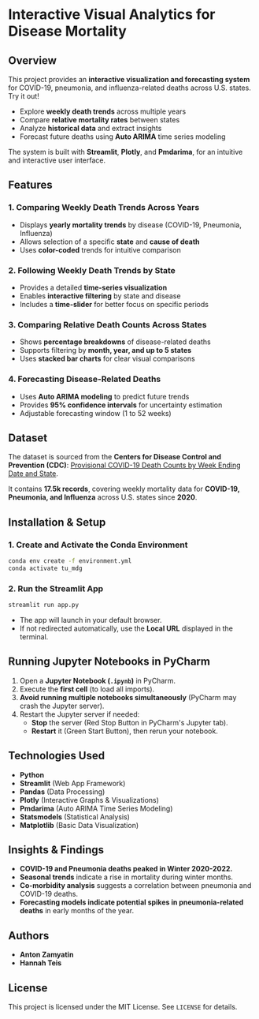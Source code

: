 # Interactive Visual Analytics for Disease Mortality

## Overview
This project provides an **interactive visualization and forecasting system** for COVID-19, pneumonia, and influenza-related deaths across U.S. states. Try it out!

- Explore **weekly death trends** across multiple years
- Compare **relative mortality rates** between states
- Analyze **historical data** and extract insights
- Forecast future deaths using **Auto ARIMA** time series modeling

The system is built with **Streamlit**, **Plotly**, and **Pmdarima**, for an intuitive and interactive user interface.

## Features
### 1. **Comparing Weekly Death Trends Across Years**
   - Displays **yearly mortality trends** by disease (COVID-19, Pneumonia, Influenza)
   - Allows selection of a specific **state** and **cause of death**
   - Uses **color-coded** trends for intuitive comparison

### 2. **Following Weekly Death Trends by State**
   - Provides a detailed **time-series visualization**
   - Enables **interactive filtering** by state and disease
   - Includes a **time-slider** for better focus on specific periods

### 3. **Comparing Relative Death Counts Across States**
   - Shows **percentage breakdowns** of disease-related deaths
   - Supports filtering by **month, year, and up to 5 states**
   - Uses **stacked bar charts** for clear visual comparisons

### 4. **Forecasting Disease-Related Deaths**
   - Uses **Auto ARIMA modeling** to predict future trends
   - Provides **95% confidence intervals** for uncertainty estimation
   - Adjustable forecasting window (1 to 52 weeks)

## Dataset
The dataset is sourced from the **Centers for Disease Control and Prevention (CDC)**:
[Provisional COVID-19 Death Counts by Week Ending Date and State](https://data.cdc.gov/NCHS/Provisional-COVID-19-Death-Counts-by-Week-Ending-D/r8kw-7aab/about_data).

It contains **17.5k records**, covering weekly mortality data for **COVID-19, Pneumonia, and Influenza** across U.S. states since **2020**.

## Installation & Setup
### **1. Create and Activate the Conda Environment**
```bash
conda env create -f environment.yml
conda activate tu_mdg
```

### **2. Run the Streamlit App**
```bash
streamlit run app.py
```
- The app will launch in your default browser.
- If not redirected automatically, use the **Local URL** displayed in the terminal.

## Running Jupyter Notebooks in PyCharm
1. Open a **Jupyter Notebook (`.ipynb`)** in PyCharm.
2. Execute the **first cell** (to load all imports).
3. **Avoid running multiple notebooks simultaneously** (PyCharm may crash the Jupyter server).
4. Restart the Jupyter server if needed:
   - **Stop** the server (Red Stop Button in PyCharm's Jupyter tab).
   - **Restart** it (Green Start Button), then rerun your notebook.

## Technologies Used
- **Python**
- **Streamlit** (Web App Framework)
- **Pandas** (Data Processing)
- **Plotly** (Interactive Graphs & Visualizations)
- **Pmdarima** (Auto ARIMA Time Series Modeling)
- **Statsmodels** (Statistical Analysis)
- **Matplotlib** (Basic Data Visualization)

## Insights & Findings
- **COVID-19 and Pneumonia deaths peaked in Winter 2020-2022.**
- **Seasonal trends** indicate a rise in mortality during winter months.
- **Co-morbidity analysis** suggests a correlation between pneumonia and COVID-19 deaths.
- **Forecasting models indicate potential spikes in pneumonia-related deaths** in early months of the year.

## Authors
- **Anton Zamyatin**
- **Hannah Teis**

## License
This project is licensed under the MIT License. See `LICENSE` for details.

